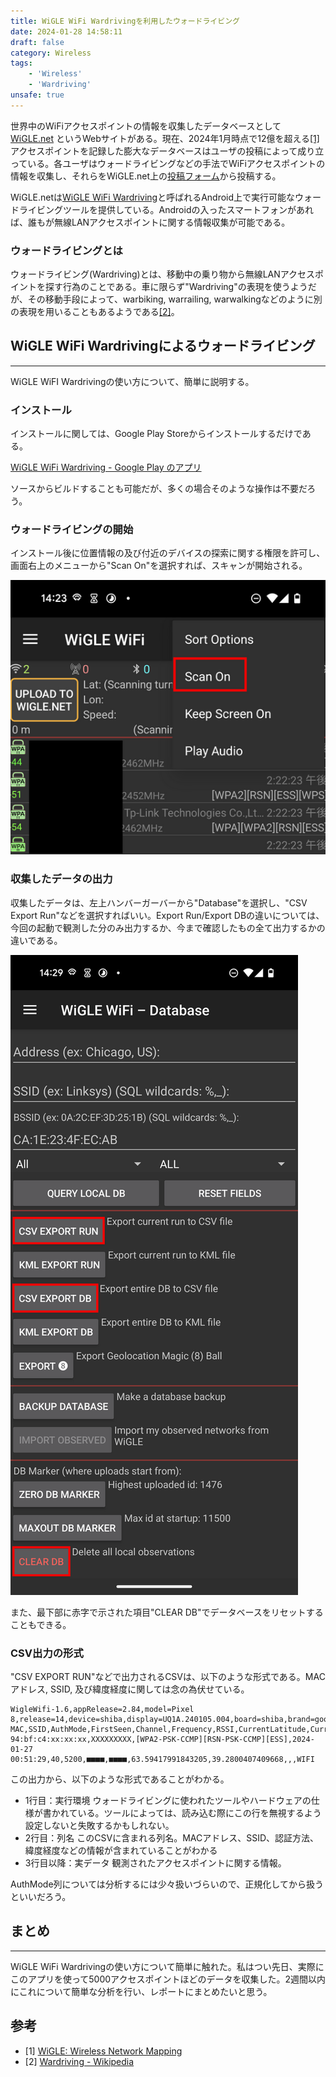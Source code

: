 ```yaml
---
title: WiGLE WiFi Wardrivingを利用したウォードライビング
date: 2024-01-28 14:58:11
draft: false
category: Wireless
tags: 
    - 'Wireless' 
    - 'Wardriving'
unsafe: true
---
```


世界中のWiFiアクセスポイントの情報を収集したデータベースとして [WiGLE.net](https://www.wigle.net/) というWebサイトがある。現在、2024年1月時点で12億を超える[\[1\]](https://www.wigle.net/)アクセスポイントを記録した膨大なデータベースはユーザの投稿によって成り立っている。各ユーザはウォードライビングなどの手法でWiFiアクセスポイントの情報を収集し、それらをWiGLE.net上の[投稿フォーム](https://wigle.net/uploads)から投稿する。

WiGLE.netは[WiGLE WiFi Wardriving](https://wigle.net/tools)と呼ばれるAndroid上で実行可能なウォードライビングツールを提供している。Androidの入ったスマートフォンがあれば、誰もが無線LANアクセスポイントに関する情報収集が可能である。

### ウォードライビングとは
ウォードライビング(Wardriving)とは、移動中の乗り物から無線LANアクセスポイントを探す行為のことである。車に限らず"Wardriving"の表現を使うようだが、その移動手段によって、warbiking, warrailing, warwalkingなどのように別の表現を用いることもあるようである[\[2\]](https://en.wikipedia.org/wiki/Wardriving)。

## WiGLE WiFi Wardrivingによるウォードライビング
---
WiGLE WiFI Wardrivingの使い方について、簡単に説明する。
### インストール
インストールに関しては、Google Play Storeからインストールするだけである。

[WiGLE WiFi Wardriving - Google Play のアプリ](https://play.google.com/store/apps/details?id=net.wigle.wigleandroid)

ソースからビルドすることも可能だが、多くの場合そのような操作は不要だろう。
### ウォードライビングの開始
インストール後に位置情報の及び付近のデバイスの探索に関する権限を許可し、画面右上のメニューから"Scan On"を選択すれば、スキャンが開始される。

![スキャンの開始及び一時停止](start_wardriving.png)

### 収集したデータの出力
収集したデータは、左上ハンバーガーバーから"Database"を選択し、"CSV Export Run"などを選択すればいい。Export Run/Export DBの違いについては、今回の起動で観測した分のみ出力するか、今まで確認したもの全て出力するかの違いである。

![ハンバーガーバー > Database > CSV EXPORT RUN](export_database.png)

また、最下部に赤字で示された項目"CLEAR DB"でデータベースをリセットすることもできる。

### CSV出力の形式
"CSV EXPORT RUN"などで出力されるCSVは、以下のような形式である。MACアドレス, SSID, 及び緯度経度に関しては念の為伏せている。
```csv
WigleWifi-1.6,appRelease=2.84,model=Pixel 8,release=14,device=shiba,display=UQ1A.240105.004,board=shiba,brand=google,star=Sol,body=3,subBody=0
MAC,SSID,AuthMode,FirstSeen,Channel,Frequency,RSSI,CurrentLatitude,CurrentLongitude,AltitudeMeters,AccuracyMeters,RCOIs,MfgrId,Type
94:bf:c4:xx:xx:xx,XXXXXXXXX,[WPA2-PSK-CCMP][RSN-PSK-CCMP][ESS],2024-01-27 00:51:29,40,5200,■■■■,■■■■,63.59417991843205,39.2800407409668,,,WIFI
```
この出力から、以下のような形式であることがわかる。
- 1行目：実行環境
    ウォードライビングに使われたツールやハードウェアの仕様が書かれている。ツールによっては、読み込む際にこの行を無視するよう設定しないと失敗するかもしれない。
- 2行目：列名
	このCSVに含まれる列名。MACアドレス、SSID、認証方法、緯度経度などの情報が含まれていることがわかる
- 3行目以降：実データ
	観測されたアクセスポイントに関する情報。

AuthMode列については分析するには少々扱いづらいので、正規化してから扱うといいだろう。

## まとめ
---
WiGLE WiFi Wardrivingの使い方について簡単に触れた。私はつい先日、実際にこのアプリを使って5000アクセスポイントほどのデータを収集した。2週間以内にこれについて簡単な分析を行い、レポートにまとめたいと思う。

## 参考
- \[1\] [WiGLE: Wireless Network Mapping](https://wigle.net/)
- \[2\] [Wardriving - Wikipedia](https://en.wikipedia.org/wiki/Wardriving)
